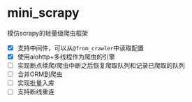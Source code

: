 # mini_scrapy
模仿scrapy的轻量级爬虫框架

- [x] 支持中间件，可以从`@from_crawler`中读取配置
- [x] 使用aiohttp+多线程作为爬虫的引擎
- [ ] 实现断点续爬/爬虫中断之后恢复爬取队列和记录已爬取的队列
- [ ] 合并ORM到爬虫
- [ ] 实现批量入库
- [ ] 支持断线重连
